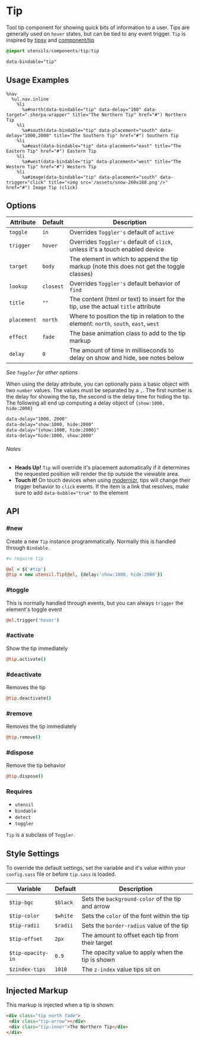 
# Tip
Tool tip component for showing quick bits of information to a user. Tips
are generally used on `hover` states, but can be tied to any event
trigger. `Tip` is inspired by
[tipsy](https://github.com/jaz303/tipsy) and [component/tip](https://github.com/component/tip)

```sass
@import utensils/components/tip/tip
```

```html
data-bindable="tip"
```

## Usage Examples

<!--~ markup/tip.html.haml -->
```haml
%nav
  %ul.nav.inline
    %li
      %a#north(data-bindable="tip" data-delay="100" data-target=".sherpa-wrapper" title="The Northern Tip" href="#") Northern Tip
    %li
      %a#south(data-bindable="tip" data-placement="south" data-delay="1000,2000" title="The Southern Tip" href="#") Southern Tip
    %li
      %a#east(data-bindable="tip" data-placement="east" title="The Eastern Tip" href="#") Eastern Tip
    %li
      %a#west(data-bindable="tip" data-placement="west" title="The Western Tip" href="#") Western Tip
    %li
      %a#image(data-bindable="tip" data-placement="south" data-trigger="click" title="<img src='/assets/snow-260x180.png'/>" href="#") Image Tip (click)
```
<!-- end -->


## Options

Attribute   | Default    | Description
----------- | ---------- | -------------------------------------------
`toggle`    | `in`       | Overrides `Toggler's` default of `active`
`trigger`   | `hover`    | Overrides `Toggler's` default of `click`, unless it's a touch enabled device
`target`    | `body`     | The element in which to append the tip markup (note this does not get the toggle classes)
`lookup`    | `closest`  | Overrides `Toggler's` default behavior of `find`
`title`     | `""`       | The content (html or text) to insert for the tip, use the actual `title` attribute
`placement` | `north`    | Where to position the tip in relation to the element: `north`, `south`, `east`, `west`
`effect`    | `fade`     | The base animation class to add to the tip markup
`delay`     | `0`        | The amount of time in milliseconds to delay on show and hide, see notes below

_See `Toggler` for other options_  

When using the delay attribute, you can optionally pass a basic object
with two `number` values. The values must be separated by a `,`. The
first number is the delay for showing the tip, the second is the delay
time for hiding the tip. The following all end up computing a delay
object of `{show:1000, hide:2000}`

```html
data-delay="1000, 2000"
data-delay="show:1000, hide:2000"
data-delay="{show:1000, hide:2000}"
data-delay="hide:1000, show:2000"
```

###### Notes  

- **Heads Up!** `Tip` will override it's placement automatically if it
  determines the requested position will render the tip outside the
  viewable area.
- **Touch it!** On touch devices when using [modernizr](http://www.modernizr.com/), tips will change
  their trigger behavior to `click` events. If the item is a link that
  resolves, make sure to add `data-bubble="true"` to the element


## API

### #new
Create a new `Tip` instance programmatically. Normally this is
handled through `Bindable`. 

```coffee
#= require tip

@el = $('#tip')
@tip = new utensil.Tip(@el, {delay:'show:1000, hide:2000'})
```

### #toggle
This is normally handled through events, but you can always `trigger` the
element's toggle event

```coffee
@el.trigger('hover')
```

### #activate
Show the tip immediately

```coffee
@tip.activate()
```

### #deactivate
Removes the tip

```coffee
@tip.deactivate()
```

### #remove
Removes the tip immediately

```coffee
@tip.remove()
```

### #dispose
Remove the tip behavior

```coffee
@tip.dispose()
```

### Requires
- `utensil`
- `bindable`
- `detect`
- `toggler`

`Tip` is a subclass of `Toggler`.

## Style Settings
To override the default settings, set the variable and it's value
within your `config.sass` file or before `tip.sass` is loaded.

Variable          | Default    | Description
----------------- | ---------- | -------------------------------------------
`$tip-bgc`        | `$black`   | Sets the `background-color` of the tip and arrow
`$tip-color`      | `$white`   | Sets the `color` of the font within the tip
`$tip-radii`      | `$radii`   | Sets the `border-radius` value of the tip
`$tip-offset`     | `2px`      | The amount to offset each tip from their target
`$tip-opacity-in` | `0.9`      | The opacity value to apply when the tip is shown
`$zindex-tips`    | `1010`     | The `z-index` value tips sit on

## Injected Markup
This markup is injected when a tip is shown:

```html
<div class="tip north fade">
 <div class="tip-arrow"></div>
 <div class="tip-inner">The Northern Tip</div>
</div>
```

